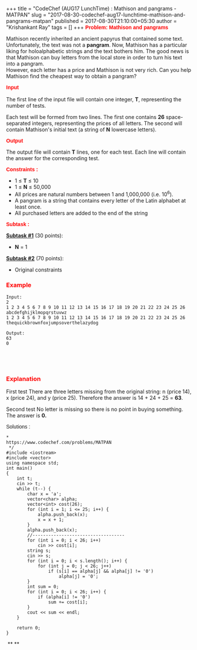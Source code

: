 +++
title = "CodeChef (AUG17 LunchTime) : Mathison and pangrams - MATPAN"
slug = "2017-08-30-codechef-aug17-lunchtime-mathison-and-pangrams-matpan"
published = 2017-08-30T21:10:00+05:30
author = "Krishankant Ray"
tags = []
+++
<span style="color: red;">**<span
style="font-family: &quot;verdana&quot; , sans-serif;">Problem: Mathison
and pangrams</span>**</span>  
  
Mathison recently inherited an ancient papyrus that contained some text.
Unfortunately, the text was not a **pangram**. Now, Mathison has a
particular liking for holoalphabetic strings and the text bothers him.
The good news is that Mathison can buy letters from the local store in
order to turn his text into a pangram.  
However, each letter has a price and Mathison is not very rich. Can you
help Mathison find the cheapest way to obtain a pangram?  
  
<span style="font-family: &quot;verdana&quot; , sans-serif;">**<span
style="color: red;">Input </span>**</span>  
<span style="font-family: &quot;verdana&quot; , sans-serif;">**<span
style="color: red;">  
</span>**</span>The first line of the input file will contain one
integer, **T**, representing the number of tests.  
  
Each test will be formed from two lines. The first one contains **26**
space-separated integers, representing the prices of all letters. The
second will contain Mathison's initial text (a string of **N** lowercase
letters).  
  
<span style="font-family: &quot;verdana&quot; , sans-serif;">**<span
style="color: red;">Output </span>**</span>  
  
The output file will contain **T** lines, one for each test. Each line
will contain the answer for the corresponding test.  
  
<span style="color: red;"><span
style="font-family: &quot;verdana&quot; , sans-serif;">**Constraints
:**</span></span>  
  

-   1 ≤ **T** ≤ 10
-   1 ≤ **N** ≤ 50,000
-   All prices are natural numbers between 1 and 1,000,000 (i.e.
    10<sup>6</sup>).
-   A pangram is a string that contains every letter of the Latin
    alphabet at least once.
-   All purchased letters are added to the end of the string

  

<span style="font-family: &quot;verdana&quot; , sans-serif;"><span
style="color: red;">**Subtask :**</span></span>

<u>**Subtask #1**</u> (30 points):  

-   **N** = 1

<u>**Subtask #2**</u> (70 points):  

-   Original constraints

  

  

### <span style="color: red;">Example</span>

    Input:
    2
    1 2 3 4 5 6 7 8 9 10 11 12 13 14 15 16 17 18 19 20 21 22 23 24 25 26
    abcdefghijklmopqrstuvwz
    1 2 3 4 5 6 7 8 9 10 11 12 13 14 15 16 17 18 19 20 21 22 23 24 25 26
    thequickbrownfoxjumpsoverthelazydog

    Output:
    63
    0 

     

     

### <span style="color: red;">Explanation</span>

First test There are three letters missing from the original string: n
(price 14), x (price 24), and y (price 25). Therefore the answer is 14 +
24 + 25 = **63**. 

Second test No letter is missing so there is no point in buying
something. The answer is **0.**

**<span style="color: red;">**<span
style="font-family: &quot;verdana&quot; , sans-serif;">Solutions
:</span>**</span>**

    *
    https://www.codechef.com/problems/MATPAN
     */
    #include <iostream>
    #include <vector>
    using namespace std;
    int main()
    {
        int t;
        cin >> t;
        while (t--) {
            char x = 'a';
            vector<char> alpha;
            vector<int> cost(26);
            for (int i = 1; i <= 25; i++) {
                alpha.push_back(x);
                x = x + 1;
            }
            alpha.push_back(x);
            //-----------------------------------
            for (int i = 0; i < 26; i++)
                cin >> cost[i];
            string s;
            cin >> s;
            for (int i = 0; i < s.length(); i++) {
                for (int j = 0; j < 26; j++)
                    if (s[i] == alpha[j] && alpha[j] != '0')
                        alpha[j] = '0';
            }
            int sum = 0;
            for (int i = 0; i < 26; i++) {
                if (alpha[i] != '0')
                    sum += cost[i];
            }
            cout << sum << endl;
        }

        return 0;
    }

**<span style="color: red;">**<span
style="font-family: &quot;verdana&quot; , sans-serif;"> </span>**</span> **
